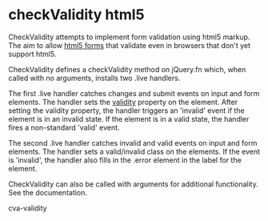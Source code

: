 # checkValidity html5

CheckValidity attempts to implement form validation using html5 markup. The
aim to allow [html5 forms][1] that validate even in browsers that don't yet
support html5.

CheckValidity defines a checkValidity method on jQuery.fn which, when called
with no arguments, installs two .live handlers.

The first .live handler catches changes and submit events on input and form
elements. The handler sets the [validity][2] property on the element. After
setting the validity property, the handler triggers an 'invalid' event if the
element is in an invalid state. If the element is in a valid state, the
handler fires a non-standard 'valid' event.

The second .live handler catches invalid and valid events on input and form
elements. The handler sets a valid/invalid class on the elements. If the event
is 'invalid', the handler also fills in the .error element in the label for
the element.

CheckValidity can also be called with arguments for additional functionality.
See the documentation.

   [1]: http://www.w3.org/TR/html5/forms.html

   [2]: http://www.w3.org/TR/html5/association-of-controls-and-forms.html#dom-
cva-validity

